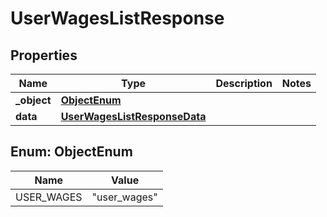 

# UserWagesListResponse


## Properties

| Name | Type | Description | Notes |
|------------ | ------------- | ------------- | -------------|
|**_object** | [**ObjectEnum**](#ObjectEnum) |  |  |
|**data** | [**UserWagesListResponseData**](UserWagesListResponseData.md) |  |  |



## Enum: ObjectEnum

| Name | Value |
|---- | -----|
| USER_WAGES | &quot;user_wages&quot; |



